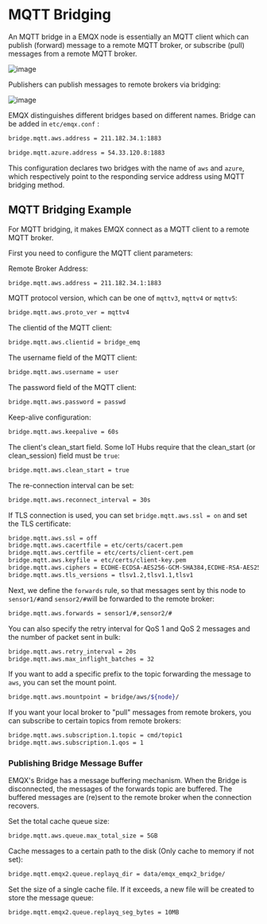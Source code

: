 # MQTT Bridging

An MQTT bridge in a EMQX node is essentially an MQTT client
which can publish (forward) message to a remote MQTT broker,
or subscribe (pull) messages from a remote MQTT broker.

![image](../assets/bridge.png)

Publishers can publish messages to remote brokers via bridging:

![image](../assets/bridges_3.png)

EMQX distinguishes different bridges based on different names.
Bridge can be added in `etc/emqx.conf` :

```bash
bridge.mqtt.aws.address = 211.182.34.1:1883

bridge.mqtt.azure.address = 54.33.120.8:1883
```

This configuration declares two bridges with the name of `aws` and `azure`, which respectively point to the responding service address using MQTT bridging method.

## MQTT Bridging Example
For MQTT bridging, it makes EMQX connect as a MQTT client to a remote MQTT broker.

First you need to configure the MQTT client parameters:

Remote Broker Address:

```bash
bridge.mqtt.aws.address = 211.182.34.1:1883
```

MQTT protocol version, which can be one of  `mqttv3`, `mqttv4`  or  `mqttv5`:

```bash
bridge.mqtt.aws.proto_ver = mqttv4
```

The clientid of the MQTT client:

```bash
bridge.mqtt.aws.clientid = bridge_emq
```

The username field of the MQTT client:

```bash
bridge.mqtt.aws.username = user
```

The password field of the MQTT client:

```bash
bridge.mqtt.aws.password = passwd
```

Keep-alive configuration:

```bash
bridge.mqtt.aws.keepalive = 60s
```

The client's clean_start field. Some IoT Hubs require that the clean_start (or clean_session) field must be `true`:

```bash
bridge.mqtt.aws.clean_start = true
```

The re-connection interval can be set:

```bash
bridge.mqtt.aws.reconnect_interval = 30s
```

If TLS connection is used, you can set `bridge.mqtt.aws.ssl = on` and set the TLS certificate:

```bash
bridge.mqtt.aws.ssl = off
bridge.mqtt.aws.cacertfile = etc/certs/cacert.pem
bridge.mqtt.aws.certfile = etc/certs/client-cert.pem
bridge.mqtt.aws.keyfile = etc/certs/client-key.pem
bridge.mqtt.aws.ciphers = ECDHE-ECDSA-AES256-GCM-SHA384,ECDHE-RSA-AES256-GCM-SHA384
bridge.mqtt.aws.tls_versions = tlsv1.2,tlsv1.1,tlsv1
```

Next, we define the `forwards` rule, so that messages sent by this node to ` sensor1/# `and ` sensor2/# `will be forwarded to the remote broker:

```bash
bridge.mqtt.aws.forwards = sensor1/#,sensor2/#
```

You can also specify the retry interval for QoS 1 and QoS 2 messages and the number of packet sent in bulk:

```bash
bridge.mqtt.aws.retry_interval = 20s
bridge.mqtt.aws.max_inflight_batches = 32
```

If you want to add a specific prefix to the topic forwarding the message to `aws`,
you can set the mount point.

```bash
bridge.mqtt.aws.mountpoint = bridge/aws/${node}/
```

If you want your local broker to "pull" messages from remote brokers,
you can subscribe to certain topics from remote brokers:

```bash
bridge.mqtt.aws.subscription.1.topic = cmd/topic1
bridge.mqtt.aws.subscription.1.qos = 1
```

### Publishing Bridge Message Buffer

EMQX's Bridge has a message buffering mechanism.
When the Bridge is disconnected, the messages of the forwards topic are buffered.
The buffered messages are (re)sent to the remote broker when the connection recovers.

Set the total cache queue size:

```bash
bridge.mqtt.aws.queue.max_total_size = 5GB
```

Cache messages to a certain path to the disk (Only cache to memory if not set):

```bash
bridge.mqtt.emqx2.queue.replayq_dir = data/emqx_emqx2_bridge/
```

Set the size of a single cache file. If it exceeds, a new file will be created
to store the message queue:

```bash
bridge.mqtt.emqx2.queue.replayq_seg_bytes = 10MB
```
